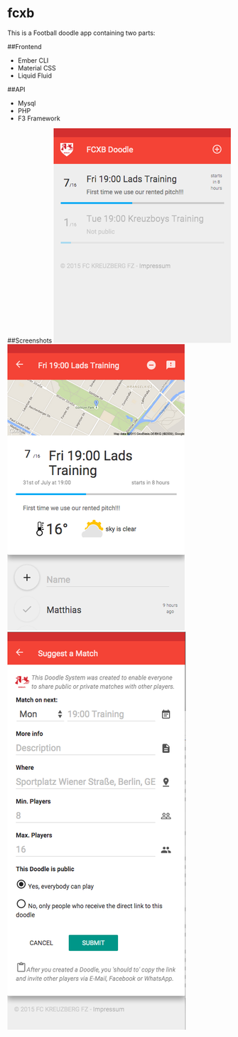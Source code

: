 # fcxb

This is a Football doodle app containing two parts:

##Frontend
- Ember CLI
- Material CSS
- Liquid Fluid

##API
- Mysql
- PHP
- F3 Framework

##Screenshots
![alt text](https://raw.githubusercontent.com/mitchiru/fcxb/master/doc/Screen%20Shot%202015-07-31%20at%2010.34.46.png "Start")
![alt text](https://raw.githubusercontent.com/mitchiru/fcxb/master/doc/Screen%20Shot%202015-07-31%20at%2010.34.56.png "Doodle")
![alt text](https://raw.githubusercontent.com/mitchiru/fcxb/master/doc/Screen%20Shot%202015-07-31%20at%2010.41.04.png "Doodle")
